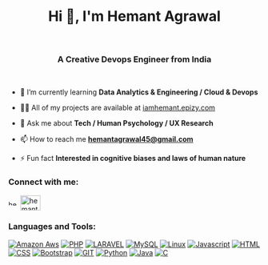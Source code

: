 

<h1 align="center">Hi 👋, I'm Hemant Agrawal</h1>
<br>
<h3 align="center">A Creative Devops Engineer from India</h3>
<br>

- 🌱 I’m currently learning **Data Analytics & Engineering / Cloud & Devops**

- 👨‍💻 All of my projects are available at [iamhemant.epizy.com](iamhemant.epizy.com)

- 💬 Ask me about **Tech / Human Psychology / UX Research**

- 📫 How to reach me **hemantagrawal45@gmail.com**

- ⚡ Fun fact **Interested in cognitive biases and laws of human nature**

<h3 align="left">Connect with me:</h3>
<p align="left">
<a href="https://linkedin.com/in/hemant-agrawal-7b633b156" target="blank"><img align="center" src="https://raw.githubusercontent.com/rahuldkjain/github-profile-readme-generator/master/src/images/icons/Social/linked-in-alt.svg" alt="hemant-agrawal-7b633b156" height="10" width="20" /></a>
<a href="https://www.hackerrank.com/hemantagrawal45" target="blank"><img align="center" src="https://raw.githubusercontent.com/rahuldkjain/github-profile-readme-generator/master/src/images/icons/Social/hackerrank.svg" alt="hemantagrawal45" height="30" width="40" /></a>
</p>

<h3 align="left">Languages and Tools:</h3>
<p dir="auto"><a target="_blank" rel="noopener noreferrer nofollow" href="https://camo.githubusercontent.com/b8d05709ea53e7fa96dea431938a3de4d42abbdf80f708930f853765ca4141e8/68747470733a2f2f696d672e736869656c64732e696f2f62616467652f616d617a6f6e2d6177732e7376673f7374796c653d666f722d7468652d6261646765266c6f676f3d616d617a6f6e2d61777326636f6c6f723d323332463345"><img src="https://camo.githubusercontent.com/b8d05709ea53e7fa96dea431938a3de4d42abbdf80f708930f853765ca4141e8/68747470733a2f2f696d672e736869656c64732e696f2f62616467652f616d617a6f6e2d6177732e7376673f7374796c653d666f722d7468652d6261646765266c6f676f3d616d617a6f6e2d61777326636f6c6f723d323332463345" alt="Amazon Aws" data-canonical-src="https://img.shields.io/badge/amazon-aws.svg?style=for-the-badge&amp;logo=amazon-aws&amp;color=232F3E" style="max-width: 100%;"></a>
<a target="_blank" rel="noopener noreferrer nofollow" href="https://camo.githubusercontent.com/f95babb19a8e61d4b7bf8fadb6a15b932fd9b16571d02fcc6df8c977dedf4134/68747470733a2f2f696d672e736869656c64732e696f2f62616467652f7068702d253737374242342e7376673f7374796c653d666f722d7468652d6261646765266c6f676f3d706870266c6f676f436f6c6f723d776869746526636f6c6f723d373737424234"><img src="https://camo.githubusercontent.com/f95babb19a8e61d4b7bf8fadb6a15b932fd9b16571d02fcc6df8c977dedf4134/68747470733a2f2f696d672e736869656c64732e696f2f62616467652f7068702d253737374242342e7376673f7374796c653d666f722d7468652d6261646765266c6f676f3d706870266c6f676f436f6c6f723d776869746526636f6c6f723d373737424234" alt="PHP" data-canonical-src="https://img.shields.io/badge/php-%777BB4.svg?style=for-the-badge&amp;logo=php&amp;logoColor=white&amp;color=777BB4" style="max-width: 100%;"></a>
<a target="_blank" rel="noopener noreferrer nofollow" href="https://camo.githubusercontent.com/970e10e4fdbbbd769b20b53fab59da6f5bc1857cbb290bea9e2311c476b49ba4/68747470733a2f2f696d672e736869656c64732e696f2f62616467652f6c61726176656c2d254646324432302e7376673f7374796c653d666f722d7468652d6261646765266c6f676f3d6c61726176656c266c6f676f436f6c6f723d776869746526636f6c6f723d464632443230"><img src="https://camo.githubusercontent.com/970e10e4fdbbbd769b20b53fab59da6f5bc1857cbb290bea9e2311c476b49ba4/68747470733a2f2f696d672e736869656c64732e696f2f62616467652f6c61726176656c2d254646324432302e7376673f7374796c653d666f722d7468652d6261646765266c6f676f3d6c61726176656c266c6f676f436f6c6f723d776869746526636f6c6f723d464632443230" alt="LARAVEL" data-canonical-src="https://img.shields.io/badge/laravel-%FF2D20.svg?style=for-the-badge&amp;logo=laravel&amp;logoColor=white&amp;color=FF2D20" style="max-width: 100%;"></a>
<a target="_blank" rel="noopener noreferrer nofollow" href="https://camo.githubusercontent.com/df75eef23ddf2cfba48ac3b1ec626a657d89ccbcad96676b3648d74ba237e129/68747470733a2f2f696d672e736869656c64732e696f2f62616467652f6d7973716c2d253434373941312e7376673f7374796c653d666f722d7468652d6261646765266c6f676f3d6d7973716c266c6f676f436f6c6f723d776869746526636f6c6f723d343437394131"><img src="https://camo.githubusercontent.com/df75eef23ddf2cfba48ac3b1ec626a657d89ccbcad96676b3648d74ba237e129/68747470733a2f2f696d672e736869656c64732e696f2f62616467652f6d7973716c2d253434373941312e7376673f7374796c653d666f722d7468652d6261646765266c6f676f3d6d7973716c266c6f676f436f6c6f723d776869746526636f6c6f723d343437394131" alt="MySQL" data-canonical-src="https://img.shields.io/badge/mysql-%4479A1.svg?style=for-the-badge&amp;logo=mysql&amp;logoColor=white&amp;color=4479A1" style="max-width: 100%;"></a>
<a target="_blank" rel="noopener noreferrer nofollow" href="https://camo.githubusercontent.com/f9105bd6fd030e8df7879ed63500b663a7dd5b07fe75c98dc33f082190c3274d/68747470733a2f2f696d672e736869656c64732e696f2f62616467652f6c696e75782d254643433632342e7376673f7374796c653d666f722d7468652d6261646765266c6f676f3d6c696e7578266c6f676f436f6c6f723d626c61636b26636f6c6f723d464343363234"><img src="https://camo.githubusercontent.com/f9105bd6fd030e8df7879ed63500b663a7dd5b07fe75c98dc33f082190c3274d/68747470733a2f2f696d672e736869656c64732e696f2f62616467652f6c696e75782d254643433632342e7376673f7374796c653d666f722d7468652d6261646765266c6f676f3d6c696e7578266c6f676f436f6c6f723d626c61636b26636f6c6f723d464343363234" alt="Linux" data-canonical-src="https://img.shields.io/badge/linux-%FCC624.svg?style=for-the-badge&amp;logo=linux&amp;logoColor=black&amp;color=FCC624" style="max-width: 100%;"></a>
<a target="_blank" rel="noopener noreferrer nofollow" href="https://camo.githubusercontent.com/48bd0ceaa669f7a82ffd9ac6a6b47721db0264d129ce9709277e078bddde6343/68747470733a2f2f696d672e736869656c64732e696f2f62616467652f6a61767363726970742d254637444631452e7376673f7374796c653d666f722d7468652d6261646765266c6f676f3d6a617661736372697074266c6f676f436f6c6f723d626c61636b26636f6c6f723d463744463145"><img src="https://camo.githubusercontent.com/48bd0ceaa669f7a82ffd9ac6a6b47721db0264d129ce9709277e078bddde6343/68747470733a2f2f696d672e736869656c64732e696f2f62616467652f6a61767363726970742d254637444631452e7376673f7374796c653d666f722d7468652d6261646765266c6f676f3d6a617661736372697074266c6f676f436f6c6f723d626c61636b26636f6c6f723d463744463145" alt="Javascript" data-canonical-src="https://img.shields.io/badge/javscript-%F7DF1E.svg?style=for-the-badge&amp;logo=javascript&amp;logoColor=black&amp;color=F7DF1E" style="max-width: 100%;"></a>
<a target="_blank" rel="noopener noreferrer nofollow" href="https://camo.githubusercontent.com/9c1cb877fc965c3eebefdf54546fc6dcc5210d241c8011f02b009c66f16cd623/68747470733a2f2f696d672e736869656c64732e696f2f62616467652f68746d6c352d253337373641422e7376673f7374796c653d666f722d7468652d6261646765266c6f676f3d68746d6c35266c6f676f436f6c6f723d776869746526636f6c6f723d453334463236"><img src="https://camo.githubusercontent.com/9c1cb877fc965c3eebefdf54546fc6dcc5210d241c8011f02b009c66f16cd623/68747470733a2f2f696d672e736869656c64732e696f2f62616467652f68746d6c352d253337373641422e7376673f7374796c653d666f722d7468652d6261646765266c6f676f3d68746d6c35266c6f676f436f6c6f723d776869746526636f6c6f723d453334463236" alt="HTML" data-canonical-src="https://img.shields.io/badge/html5-%3776AB.svg?style=for-the-badge&amp;logo=html5&amp;logoColor=white&amp;color=E34F26" style="max-width: 100%;"></a>
<a target="_blank" rel="noopener noreferrer nofollow" href="https://camo.githubusercontent.com/206b4e2ba8f3c9e8bb8f5d1cc7f89e363abcb3582c521a156ca05e14d7ec07b9/68747470733a2f2f696d672e736869656c64732e696f2f62616467652f637373332d253135373242362e7376673f7374796c653d666f722d7468652d6261646765266c6f676f3d63737333266c6f676f436f6c6f723d776869746526636f6c6f723d313537324236"><img src="https://camo.githubusercontent.com/206b4e2ba8f3c9e8bb8f5d1cc7f89e363abcb3582c521a156ca05e14d7ec07b9/68747470733a2f2f696d672e736869656c64732e696f2f62616467652f637373332d253135373242362e7376673f7374796c653d666f722d7468652d6261646765266c6f676f3d63737333266c6f676f436f6c6f723d776869746526636f6c6f723d313537324236" alt="CSS" data-canonical-src="https://img.shields.io/badge/css3-%1572B6.svg?style=for-the-badge&amp;logo=css3&amp;logoColor=white&amp;color=1572B6" style="max-width: 100%;"></a>
<a target="_blank" rel="noopener noreferrer nofollow" href="https://camo.githubusercontent.com/bce6f17ecaa6266495384f1ca6c5630c3bb7af0fd2f0b6bd25b851359810c581/68747470733a2f2f696d672e736869656c64732e696f2f62616467652f626f6f7473747261702d253337373641422e7376673f7374796c653d666f722d7468652d6261646765266c6f676f3d626f6f747374726170266c6f676f436f6c6f723d776869746526636f6c6f723d353633443743"><img src="https://camo.githubusercontent.com/bce6f17ecaa6266495384f1ca6c5630c3bb7af0fd2f0b6bd25b851359810c581/68747470733a2f2f696d672e736869656c64732e696f2f62616467652f626f6f7473747261702d253337373641422e7376673f7374796c653d666f722d7468652d6261646765266c6f676f3d626f6f747374726170266c6f676f436f6c6f723d776869746526636f6c6f723d353633443743" alt="Bootstrap" data-canonical-src="https://img.shields.io/badge/bootstrap-%3776AB.svg?style=for-the-badge&amp;logo=bootstrap&amp;logoColor=white&amp;color=563D7C" style="max-width: 100%;"></a>
<a target="_blank" rel="noopener noreferrer nofollow" href="https://camo.githubusercontent.com/79b762841996c7b49da0a72209f4ec19727aaf0ace942b40330282a209514021/68747470733a2f2f696d672e736869656c64732e696f2f62616467652f6769742d253337373641422e7376673f7374796c653d666f722d7468652d6261646765266c6f676f3d676974266c6f676f436f6c6f723d776869746526636f6c6f723d463035303332"><img src="https://camo.githubusercontent.com/79b762841996c7b49da0a72209f4ec19727aaf0ace942b40330282a209514021/68747470733a2f2f696d672e736869656c64732e696f2f62616467652f6769742d253337373641422e7376673f7374796c653d666f722d7468652d6261646765266c6f676f3d676974266c6f676f436f6c6f723d776869746526636f6c6f723d463035303332" alt="GIT" data-canonical-src="https://img.shields.io/badge/git-%3776AB.svg?style=for-the-badge&amp;logo=git&amp;logoColor=white&amp;color=F05032" style="max-width: 100%;"></a>
<a target="_blank" rel="noopener noreferrer nofollow" href="https://camo.githubusercontent.com/f0546c814538fb4c8b216dec1ae357826087a1959a1725b0899991ec9c88bf23/68747470733a2f2f696d672e736869656c64732e696f2f62616467652f707974686f6e2d253337373641422e7376673f7374796c653d666f722d7468652d6261646765266c6f676f3d707974686f6e266c6f676f436f6c6f723d776869746526636f6c6f723d333737364142"><img src="https://camo.githubusercontent.com/f0546c814538fb4c8b216dec1ae357826087a1959a1725b0899991ec9c88bf23/68747470733a2f2f696d672e736869656c64732e696f2f62616467652f707974686f6e2d253337373641422e7376673f7374796c653d666f722d7468652d6261646765266c6f676f3d707974686f6e266c6f676f436f6c6f723d776869746526636f6c6f723d333737364142" alt="Python" data-canonical-src="https://img.shields.io/badge/python-%3776AB.svg?style=for-the-badge&amp;logo=python&amp;logoColor=white&amp;color=3776AB" style="max-width: 100%;"></a>
<a target="_blank" rel="noopener noreferrer nofollow" href="https://camo.githubusercontent.com/ba6ef4f717fe7ef3b95be9c2d90f46e3aaac4b22b28611eb604283c6717297b9/68747470733a2f2f696d672e736869656c64732e696f2f62616467652f6a6176612d25373339362e7376673f7374796c653d666f722d7468652d6261646765266c6f676f3d6a617661266c6f676f436f6c6f723d776869746526636f6c6f723d303037333936"><img src="https://camo.githubusercontent.com/ba6ef4f717fe7ef3b95be9c2d90f46e3aaac4b22b28611eb604283c6717297b9/68747470733a2f2f696d672e736869656c64732e696f2f62616467652f6a6176612d25373339362e7376673f7374796c653d666f722d7468652d6261646765266c6f676f3d6a617661266c6f676f436f6c6f723d776869746526636f6c6f723d303037333936" alt="Java" data-canonical-src="https://img.shields.io/badge/java-%7396.svg?style=for-the-badge&amp;logo=java&amp;logoColor=white&amp;color=007396" style="max-width: 100%;"></a>
<a target="_blank" rel="noopener noreferrer nofollow" href="https://camo.githubusercontent.com/41d21b90b2cd3d150fc69ef1d1273cd334a47b0fc5f9435923c7051bc95c8616/68747470733a2f2f696d672e736869656c64732e696f2f62616467652f632d253337373641422e7376673f7374796c653d666f722d7468652d6261646765266c6f676f3d63266c6f676f436f6c6f723d776869746526636f6c6f723d413842394343"><img src="https://camo.githubusercontent.com/41d21b90b2cd3d150fc69ef1d1273cd334a47b0fc5f9435923c7051bc95c8616/68747470733a2f2f696d672e736869656c64732e696f2f62616467652f632d253337373641422e7376673f7374796c653d666f722d7468652d6261646765266c6f676f3d63266c6f676f436f6c6f723d776869746526636f6c6f723d413842394343" alt="C" data-canonical-src="https://img.shields.io/badge/c-%3776AB.svg?style=for-the-badge&amp;logo=c&amp;logoColor=white&amp;color=A8B9CC" style="max-width: 100%;"></a></p>
